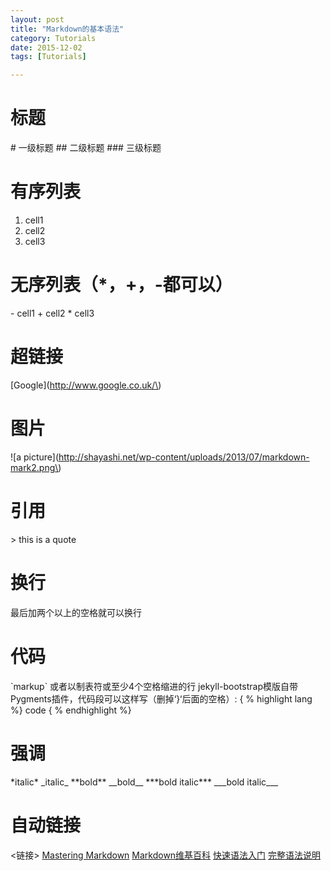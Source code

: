 ```yaml
---
layout: post
title: "Markdown的基本语法"
category: Tutorials
date: 2015-12-02
tags: [Tutorials]

---
```


# 标题
\# 一级标题
\## 二级标题
\### 三级标题


# 有序列表
1. cell1
2. cell2
3. cell3


# 无序列表（\*，\+，\-都可以）
\- cell1
\+ cell2
\* cell3

# 超链接
\[Google\]\(http://www.google.co.uk/\)

# 图片
\!\[a picture\]\(http://shayashi.net/wp-content/uploads/2013/07/markdown-mark2.png\)

# 引用
\> this is a quote

# 换行
最后加两个以上的空格就可以换行

# 代码
\`markup\`
或者以制表符或至少4个空格缩进的行
jekyll-bootstrap模版自带Pygments插件，代码段可以这样写（删掉‘}‘后面的空格）:
\{ % highlight lang %\}
code
\{ % endhighlight %\}

# 强调
\*italic\*
\_italic\_
\*\*bold\*\*
\_\_bold\_\_
\*\*\*bold italic\*\*\*
\_\_\_bold italic\_\_\_

# 自动链接
<链接>
[Mastering Markdown](https://guides.github.com/features/mastering-markdown/)
[Markdown维基百科](http://zh.wikipedia.org/wiki/Markdown#.E6.AE.B5.E8.90.BD)
[快速语法入门](http://wowubuntu.com/markdown/basic.html)
[完整语法说明](http://wowubuntu.com/markdown/#backslash)
